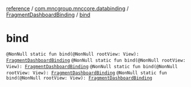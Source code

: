 [reference](../../index.md) / [com.mncgroup.mnccore.databinding](../index.md) / [FragmentDashboardBinding](index.md) / [bind](./bind.md)

# bind

`@NonNull static fun bind(@NonNull rootView: View): `[`FragmentDashboardBinding`](index.md)
`@NonNull static fun bind(@NonNull rootView: View): `[`FragmentDashboardBinding`](index.md)
`@NonNull static fun bind(@NonNull rootView: View): `[`FragmentDashboardBinding`](index.md)
`@NonNull static fun bind(@NonNull rootView: View): `[`FragmentDashboardBinding`](index.md)